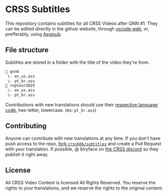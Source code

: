 # CRSS Subtitles

This repository contains subtitles for all CRSS Videos after QNN #1.
They can be edited directly in the github website, through [vscode web](https://github.dev/crss666/subtitles),
or, prefferably, using [Aegisub](https://aegisub.org/).

## File structure

Subtitles are stored in a folder with the title of the video they're from.

```txt
📂 qnn6
 \- en_us.ass
 \- pt_br.ass
📂 roptour2025
 \- en_us.ass
 \- pt_br.ass
```

Contributions with new translations should use their [respective language code](https://www.fincher.org/Utilities/CountryLanguageList.shtml),
two-letter, lowercase. (ex: `pt_br.ass`)

## Contributing

Anyone can contribute with new translations at any time. If you don't have push access to the repo,
[fork `crss666/subtitles`](https://github.com/CRSS666/subtitles/fork) and create a Pull Request with
your translation. If possible, @ blryface on [the CRSS discord]() so they publish it right away.

## License

All CRSS Video Content is licensed All Rights Reserved.
You reserve the rights to your translations, and we reserve
the rights to the original content.
